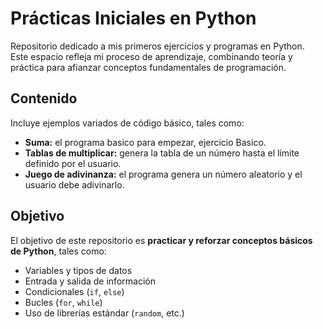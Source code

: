 # Prácticas Iniciales en Python

Repositorio dedicado a mis primeros ejercicios y programas en Python.  
Este espacio refleja mi proceso de aprendizaje, combinando teoría y práctica para afianzar conceptos fundamentales de programación.

## Contenido

Incluye ejemplos variados de código básico, tales como:

- **Suma:** el programa basico para empezar, ejercicio Basico.  
- **Tablas de multiplicar:** genera la tabla de un número hasta el límite definido por el usuario. 
- **Juego de adivinanza:** el programa genera un número aleatorio y el usuario debe adivinarlo.

## Objetivo

El objetivo de este repositorio es **practicar y reforzar conceptos básicos de Python**, tales como:

- Variables y tipos de datos  
- Entrada y salida de información  
- Condicionales (`if`, `else`)  
- Bucles (`for`, `while`)  
- Uso de librerías estándar (`random`, etc.)